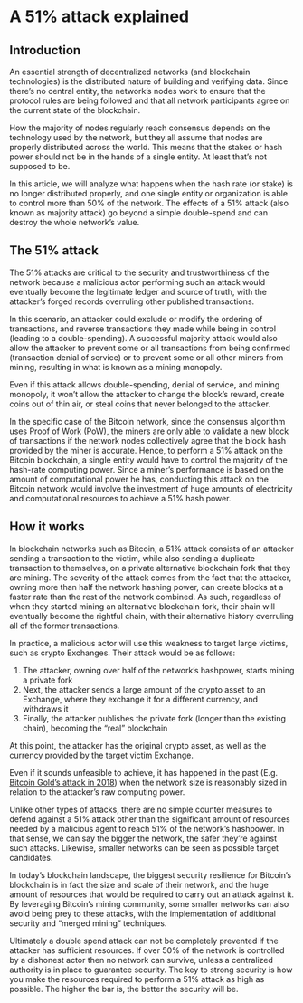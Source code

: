 # A 51% attack explained

## Introduction

An essential strength of decentralized networks \(and blockchain technologies\) is the distributed nature of building and verifying data. Since there’s no central entity, the network’s nodes work to ensure that the protocol rules are being followed and that all network participants agree on the current state of the blockchain.

How the majority of nodes regularly reach consensus depends on the technology used by the network, but they all assume that nodes are properly distributed across the world. This means that the stakes or hash power should not be in the hands of a single entity. At least that’s not supposed to be.

In this article, we will analyze what happens when the hash rate \(or stake\) is no longer distributed properly, and one single entity or organization is able to control more than 50% of the network. The effects of a 51% attack \(also known as majority attack\) go beyond a simple double-spend and can destroy the whole network’s value.

## The 51% attack

The 51% attacks are critical to the security and trustworthiness of the network because a malicious actor performing such an attack would eventually become the legitimate ledger and source of truth, with the attacker’s forged records overruling other published transactions.

In this scenario, an attacker could exclude or modify the ordering of transactions, and reverse transactions they made while being in control \(leading to a double-spending\). A successful majority attack would also allow the attacker to prevent some or all transactions from being confirmed \(transaction denial of service\) or to prevent some or all other miners from mining, resulting in what is known as a mining monopoly.

Even if this attack allows double-spending, denial of service, and mining monopoly, it won’t allow the attacker to change the block’s reward, create coins out of thin air, or steal coins that never belonged to the attacker.

In the specific case of the Bitcoin network, since the consensus algorithm uses Proof of Work \(PoW\), the miners are only able to validate a new block of transactions if the network nodes collectively agree that the block hash provided by the miner is accurate. Hence, to perform a 51% attack on the Bitcoin blockchain, a single entity would have to control the majority of the hash-rate computing power. Since a miner’s performance is based on the amount of computational power he has, conducting this attack on the Bitcoin network would involve the investment of huge amounts of electricity and computational resources to achieve a 51% hash power.

## How it works

In blockchain networks such as Bitcoin, a 51% attack consists of an attacker sending a transaction to the victim, while also sending a duplicate transaction to themselves, on a private alternative blockchain fork that they are mining. The severity of the attack comes from the fact that the attacker, owning more than half the network hashing power, can create blocks at a faster rate than the rest of the network combined. As such, regardless of when they started mining an alternative blockchain fork, their chain will eventually become the rightful chain, with their alternative history overruling all of the former transactions.

In practice, a malicious actor will use this weakness to target large victims, such as crypto Exchanges. Their attack would be as follows:

1. The attacker, owning over half of the network’s hashpower, starts mining a private fork
2. Next, the attacker sends a large amount of the crypto asset to an Exchange, where they exchange it for a different currency, and withdraws it
3. Finally, the attacker publishes the private fork \(longer than the existing chain\), becoming the “real” blockchain

At this point, the attacker has the original crypto asset, as well as the currency provided by the target victim Exchange.

Even if it sounds unfeasible to achieve, it has happened in the past \(E.g. [Bitcoin Gold’s attack in 2018](https://fortune.com/2018/05/29/bitcoin-gold-hack/)\) when the network size is reasonably sized in relation to the attacker’s raw computing power.

Unlike other types of attacks, there are no simple counter measures to defend against a 51% attack other than the significant amount of resources needed by a malicious agent to reach 51% of the network’s hashpower. In that sense, we can say the bigger the network, the safer they’re against such attacks. Likewise, smaller networks can be seen as possible target candidates.

In today’s blockchain landscape, the biggest security resilience for Bitcoin’s blockchain is in fact the size and scale of their network, and the huge amount of resources that would be required to carry out an attack against it. By leveraging Bitcoin’s mining community, some smaller networks can also avoid being prey to these attacks, with the implementation of additional security and “merged mining” techniques.

Ultimately a double spend attack can not be completely prevented if the attacker has sufficient resources. If over 50% of the network is controlled by a dishonest actor then no network can survive, unless a centralized authority is in place to guarantee security. The key to strong security is how you make the resources required to perform a 51% attack as high as possible. The higher the bar is, the better the security will be.

